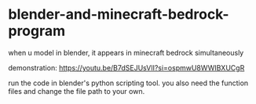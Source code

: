 # blender-and-minecraft-bedrock-program
when u model in blender, it appears in minecraft bedrock simultaneously

demonstration: https://youtu.be/B7dSEJUsVlI?si=ospmwU8WWIBXUCgR

run the code in blender's python scripting tool. you also need the function files and change the file path to your own.
